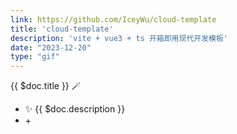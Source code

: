 ```yaml
---
link: https://github.com/IceyWu/cloud-template
title: 'cloud-template'
description: 'vite + vue3 + ts 开箱即用现代开发模板'
date: "2023-12-20"
type: "gif"
---
```


{{ $doc.title }} 🪄

- ✨ {{ $doc.description }}
- <span i-logos-typescript-icon></span> + <span i-logos-vue></span>
